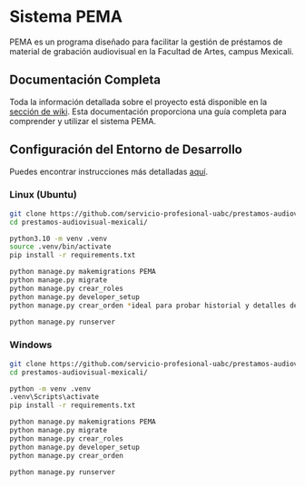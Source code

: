 # Sistema PEMA
PEMA es un programa diseñado para facilitar la gestión de préstamos de
material de grabación audiovisual en la Facultad de Artes, campus
Mexicali. 

## Documentación Completa
Toda la información detallada sobre el proyecto está disponible en la
[sección de
wiki](https://github.com/servicio-profesional-uabc/prestamos-audiovisual-mexicali/wiki). Esta
documentación proporciona una guía completa para comprender y utilizar
el sistema PEMA. 

## Configuración del Entorno de Desarrollo
Puedes encontrar instrucciones más detalladas
[aquí](https://github.com/servicio-profesional-uabc/prestamos-audiovisual-mexicali/wiki/Entorno-de-desarrollo). 


### Linux (Ubuntu)
```sh
git clone https://github.com/servicio-profesional-uabc/prestamos-audiovisual-mexicali.git
cd prestamos-audiovisual-mexicali/

python3.10 -m venv .venv
source .venv/bin/activate
pip install -r requirements.txt

python manage.py makemigrations PEMA
python manage.py migrate
python manage.py crear_roles
python manage.py developer_setup
python manage.py crear_orden *ideal para probar historial y detalles de orden. crea 6 ordenes con caracteristicas diferentes sin articulos, 2 materias y 1 usuario*

python manage.py runserver
```

### Windows
```sh
git clone https://github.com/servicio-profesional-uabc/prestamos-audiovisual-mexicali.git
cd prestamos-audiovisual-mexicali/

python -m venv .venv
.venv\Scripts\activate
pip install -r requirements.txt

python manage.py makemigrations PEMA
python manage.py migrate
python manage.py crear_roles
python manage.py developer_setup
python manage.py crear_orden

python manage.py runserver
```


